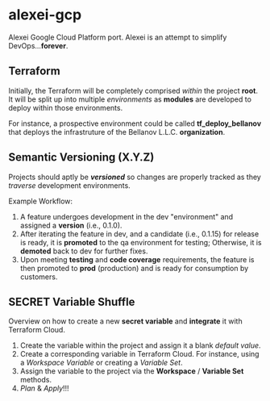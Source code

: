 # alexei-gcp

Alexei Google Cloud Platform port. Alexei is an attempt to simplify DevOps...**forever**.

## Terraform

Initially, the Terraform will be completely comprised *within* the project **root**. It will be split up into multiple *environments* as **modules** are developed to deploy within those environments.

For instance, a prospective environment could be called **tf_deploy_bellanov** that deploys the infrastruture of the Bellanov L.L.C. **organization**.

## Semantic Versioning (X.Y.Z)

Projects should aptly be ***versioned*** so changes are properly tracked as they *traverse* development environments.

Example Workflow:

1. A feature undergoes development in the dev "environment" and assigned a **version** (i.e., 0.1.0).
1. After iterating the feature in dev, and a candidate (i.e., 0.1.15) for release is ready, it is **promoted** to the qa environment for testing; Otherwise, it is **demoted** back to dev for further fixes.
1. Upon meeting **testing** and **code coverage** requirements, the feature is then promoted to **prod** (production) and is ready for consumption by customers.

## SECRET Variable Shuffle

Overview on how to create a new **secret variable** and **integrate** it with Terraform Cloud.

1. Create the variable within the project and assign it a blank *default value*.
1. Create a corresponding variable in Terraform Cloud. For instance, using a *Workspace Variable* or creating a *Variable Set*.
1. Assign the variable to the project via the **Workspace** / **Variable Set** methods.
1. *Plan* & *Apply*!!!